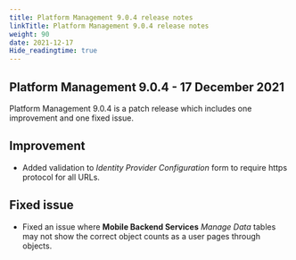 ```yaml
---
title: Platform Management 9.0.4 release notes
linkTitle: Platform Management 9.0.4 release notes
weight: 90
date: 2021-12-17
Hide_readingtime: true
---
```


## Platform Management 9.0.4 - 17 December 2021

Platform Management 9.0.4 is a patch release which includes one improvement and one fixed issue.

## Improvement

* Added validation to *Identity Provider Configuration* form to require https protocol for all URLs.

## Fixed issue

* Fixed an issue where **Mobile Backend Services** *Manage Data* tables may not show the correct object counts as a user pages through objects.
